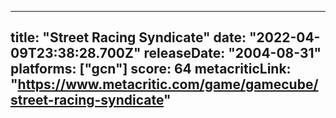 
---
title: "Street Racing Syndicate"
date: "2022-04-09T23:38:28.700Z"
releaseDate: "2004-08-31"
platforms: ["gcn"]
score: 64
metacriticLink: "https://www.metacritic.com/game/gamecube/street-racing-syndicate"
---
